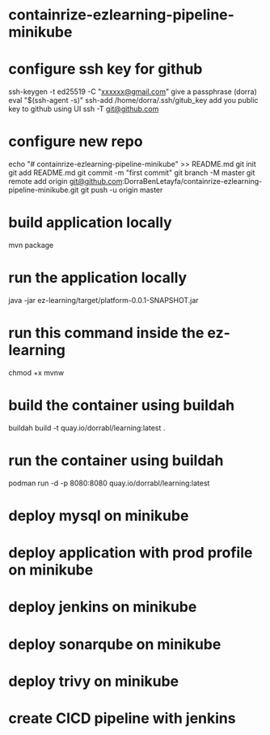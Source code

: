 # containrize-ezlearning-pipeline-minikube
# configure ssh key for github 
ssh-keygen -t ed25519 -C "xxxxxx@gmail.com"
give a passphrase (dorra)
eval "$(ssh-agent -s)"
ssh-add /home/dorra/.ssh/gitub_key
add you public key to github using UI
ssh -T git@github.com
# configure new repo
echo "# containrize-ezlearning-pipeline-minikube" >> README.md
git init
git add README.md
git commit -m "first commit"
git branch -M master
git remote add origin git@github.com:DorraBenLetayfa/containrize-ezlearning-pipeline-minikube.git
git push -u origin master
# build application locally 
mvn package
# run the application locally
java -jar ez-learning/target/platform-0.0.1-SNAPSHOT.jar
# run this command inside the ez-learning
chmod +x mvnw
# build the container using buildah
buildah build -t quay.io/dorrabl/learning:latest .
# run the container using buildah
podman run -d -p 8080:8080 quay.io/dorrabl/learning:latest
# deploy mysql on minikube
# deploy application with prod profile on minikube
# deploy jenkins on minikube
# deploy sonarqube on minikube
# deploy trivy on minikube
# create CICD pipeline with jenkins 